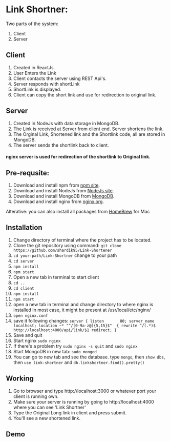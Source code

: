 # Link Shortner:

Two parts of the system:
1. Client
2. Server

## Client

1. Created in ReactJs.
2. User Enters the Link
3. Client contacts the server using REST Api's.
4. Server responds with shortLink
5. ShortLink is displayed.
6. Client can copy the short link and use for redirection to original link.

## Server
1. Created in NodeJs with data storage in MongoDB.
2. The Link is received at Server from client end. Server shortens the link.
3. The Orginal Link, Shortened link and the Shortlink code, all are stored in MongoDB.
4. The server sends the shortlink back to client.

#### nginx server is used for redirection of the shortlink to Original link.

## Pre-requsite:
1. Download and install npm from [npm site](https://www.npmjs.com/get-npm).
2. Download and install NodeJs from [NodeJs site](https://www.npmjs.com/get-npm).
3. Download and install MongoDB from [MongoDB](https://docs.mongodb.com/manual/administration/install-community/).
4. Download and install nginx from [nginx.org](http://nginx.org/en/download.html).

Alterative: you can also install all packages from [HomeBrew](https://brew.sh) for Mac

## Installation

1. Change directory of terminal where the project has to be located.
2. Clone the git repository using command: `git clone https://github.com/shardik95/Link-Shortener`
3. `cd your-path/Link-Shortner` change to your path
4. `cd server`
5. `npm install`
6. `npm start`
7. Open a new tab in terminal to start client
8. `cd ..`
9. `cd client`
10. `npm install`
11. `npm start`
12. open a new tab in terminal and change directory to where nginx is installed
    In most case, it might be present at /usr/local/etc/nginx/
13. `open nginx.conf`
14.  save it following changes: `server {
        listen       80;
        server_name  localhost;
        location ~* "^/[0-9a-z@]{5,15}$"  {
    rewrite ^/(.*)$ http://localhost:4000/api/link/$1 redirect;
 }`
15. Save and quit
16. Start nginx `sudo nginx`
17. If there's a problem try `sudo nginx -s quit` and `sudo nginx`
18. Start MongoDB in new tab: `sudo mongod`
19. You can go to new tab and see the database. type `mongo`, then `show dbs`, then `use link-shortner` and `db.linkshortner.find().pretty()`

## Working

1. Go to browser and type http://localhost:3000 or whatever port your client is running own.
2. Make sure your server is running by going to http://localhost:4000 where you can see 'Link Shortner'
3. Type the Original Long link in client and press submit.
4. You'll see a new shortened link.

## Demo



